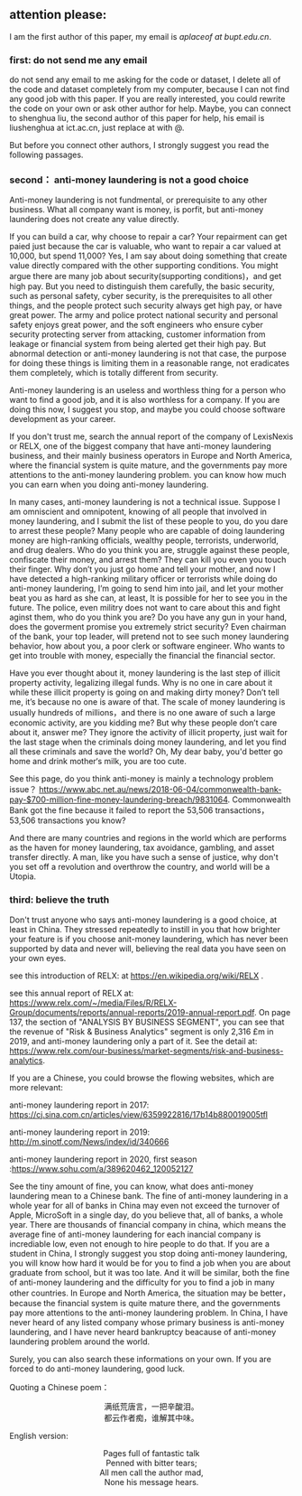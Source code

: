 ## attention please:

I am the first author of this paper, my email is *aplaceof at bupt.edu.cn*. 

### first: do not send me any email 

do not send any email to me asking for the code or dataset, I delete all of the code and dataset completely from my computer,  because I can not find any good job with this paper. If you are really interested, you could rewrite the code on your own or ask other author for help. Maybe, you can connect to shenghua liu, the second author of this paper for help, his email is  liushenghua at ict.ac.cn, just replace at with @.

But before you connect other authors, I strongly suggest you read the following passages.

### second： anti-money laundering is not a good choice 

Anti-money laundering is not fundmental, or prerequisite to any other business. What all company want is money, is porfit, but anti-money laundering does not create any value directly. 

If you can build a car, why choose to repair a car? Your repairment can get paied just because the car is valuable, who want to repair a car valued at 10,000, but spend 11,000? Yes, I am say about doing something that create value directly compared with the other supporting conditions. You might argue there are many job about security(supporting conditions)，and get high pay. But you need to distinguish them carefully, the basic security, such as personal safety, cyber security, is the prerequisites to all  other things, and the people protect such security always get high pay, or have great power. The army and police protect national security and personal safety enjoys great power, and the soft engineers who ensure cyber security protecting  server from attacking, customer information from leakage or financial system from being alerted get their high pay. But abnormal detection or anti-money laundering is not that case,  the purpose for doing these things is limiting them in a reasonable range, not eradicates them completely, which is totally different from security. 

Anti-money laundering is an useless and worthless thing for a person who want to find a good job, and it is also worthless for a company.  If you are doing this now, I suggest you stop, and maybe you could choose software development as your career. 

If you don't trust me, search the annual report of the company of  LexisNexis or RELX, one of the biggest company that have anti-money laundering business, and  their mainly business operators in Europe and North America, where the financial system is quite mature, and the governments pay more attentions to the anti-money laundering problem.  you can know how much you can earn when you doing anti-money laundering. 

In many cases, anti-money laundering is not a technical issue. Suppose I am omniscient and omnipotent, knowing of all people that involved in money laundering,  and I submit the list of these people to  you, do you dare to arrest these people? Many people who are capable of doing laundering money are high-ranking officials, wealthy people, terrorists, underworld, and drug dealers. Who do you think you are, struggle against  these people, confiscate their money, and arrest them? They can kill you even you  touch their finger. Why don’t you just go home and tell your mother, and now I have detected a high-ranking military officer or terrorists while doing do anti-money laundering, I’m going to send him into jail, and let your mother beat you as hard as  she can, at least,  It is possible for her to see you in the future. The police, even militry does not want to care about this and fight aginst them, who do you think you are? Do you have any gun in your hand, does the goverment  promise you extremely strict security?  Even chairman of the bank,  your top leader, will pretend not to see such money laundering behavior, how about you, a poor clerk or software engineer. Who wants to  get into  trouble with money, especially the financial  the financial sector. 

Have you ever thought about it, money laundering is the last step of  illicit property  activity, legalizing illegal funds. Why is no one in care about it  while these illicit property is going on and   making dirty money?  Don’t tell me, it’s because no one is aware  of  that. The scale of money laundering is usually hundreds of millions，and there is no one aware of  such a large economic activity, are you kidding me?  But why these people don’t care about it, answer me?   They ignore the activity  of illicit property,  just wait for the last stage when the criminals doing money laundering, and let you find all these criminals and  save the world? Oh, My dear baby, you'd better go home and drink mother‘s milk, you are too cute. 

See this page, do you think anti-money is mainly a technology problem issue？ https://www.abc.net.au/news/2018-06-04/commonwealth-bank-pay-$700-million-fine-money-laundering-breach/9831064.  Commonwealth Bank got the fine because it  failed to report the 53,506 transactions， 53,506  transactions  you know? 

And there are many countries and regions  in the world   which are performs as  the haven for money laundering, tax avoidance, gambling, and asset transfer directly.  A man, like you have such a sense of justice, why don't you set off a revolution and overthrow the country, and world will be a  Utopia. 

### third:  believe the truth   

Don't trust anyone who says anti-money laundering is a good choice, at least in China. They stressed repeatedly to instill in you that how brighter your feature is if you choose anit-money laundering,  which has never been supported by data and never will, believing the real data you have seen on your own eyes. 

see this introduction  of RELX: at https://en.wikipedia.org/wiki/RELX .

see this annual report of RELX at: https://www.relx.com/~/media/Files/R/RELX-Group/documents/reports/annual-reports/2019-annual-report.pdf. 
On page 137,  the section of "ANALYSIS BY BUSINESS SEGMENT", you can see that the revenue of  "Risk & Business Analytics" segment is only 2,316 £m in 2019, and anti-money laundering only a part of it. See the detail at: https://www.relx.com/our-business/market-segments/risk-and-business-analytics.

If you are a Chinese, you could browse the flowing websites, which are more relevant:

anti-money laundering report in 2017: https://cj.sina.com.cn/articles/view/6359922816/17b14b880019005tfl

anti-money laundering report in 2019: http://m.sinotf.com/News/index/id/340666

anti-money laundering report in 2020, first season :https://www.sohu.com/a/389620462_120052127

See the tiny amount of fine, you can know, what does anti-money laundering  mean to a Chinese bank. The fine of anti-money laundering in a whole year for all of banks in China may even not exceed the turnover of Apple, MicroSoft in a single day, do you believe that, all of banks, a whole year.  There are thousands of financial company in china, which means the average fine of anti-money laundering for each inancial company  is incrediable low, even not  enough to hire people to do that.   If you are a student in China,  I strongly suggest you stop doing anti-money laundering, you will know how hard it would be for you to find a job when you are about graduate from school, but it was too late.  And it will be similar, both the fine of anti-money laundering and the difficulty for you to find a job in many other countries. In Europe and North America, the situation may be better， because  the financial system is quite mature there, and the governments pay more attentions to the anti-money laundering problem.    In China, I have never heard of any listed company  whose primary business is anti-money laundering, and I have never heard bankruptcy beacause of anti-money laundering problem   around the world.   

Surely, you can also search these informations on  your own.  If you are forced to do anti-money laundering, good luck.



Quoting a Chinese poem：

<center>满纸荒唐言，一把辛酸泪。</center>

<center>都云作者痴，谁解其中味。</center>

English version:

<center>Pages full of fantastic talk</center>

<center>Penned with bitter tears;</center>

<center>All men call the author mad,</center>

<center>None his message hears.</center>
